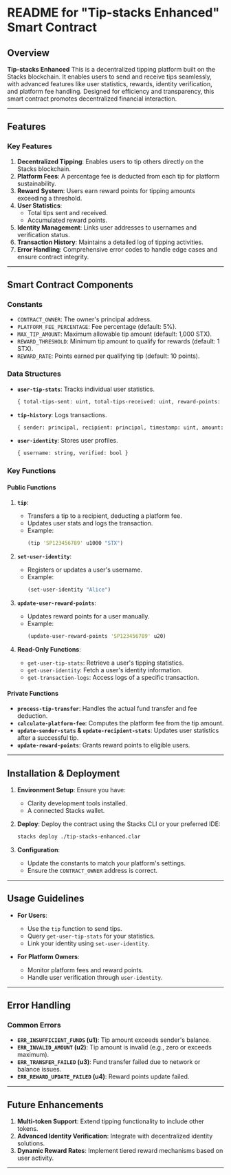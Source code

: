 




# README for "Tip-stacks Enhanced" Smart Contract

## Overview

**Tip-stacks Enhanced** 
This is a decentralized tipping platform built on the Stacks blockchain. It enables users to send and receive tips seamlessly, with advanced features like user statistics, rewards, identity verification, and platform fee handling. Designed for efficiency and transparency, this smart contract promotes decentralized financial interaction.

---

## Features

### Key Features
1. **Decentralized Tipping**: Enables users to tip others directly on the Stacks blockchain.
2. **Platform Fees**: A percentage fee is deducted from each tip for platform sustainability.
3. **Reward System**: Users earn reward points for tipping amounts exceeding a threshold.
4. **User Statistics**:
   - Total tips sent and received.
   - Accumulated reward points.
5. **Identity Management**: Links user addresses to usernames and verification status.
6. **Transaction History**: Maintains a detailed log of tipping activities.
7. **Error Handling**: Comprehensive error codes to handle edge cases and ensure contract integrity.

---

## Smart Contract Components

### Constants
- `CONTRACT_OWNER`: The owner's principal address.
- `PLATFORM_FEE_PERCENTAGE`: Fee percentage (default: 5%).
- `MAX_TIP_AMOUNT`: Maximum allowable tip amount (default: 1,000 STX).
- `REWARD_THRESHOLD`: Minimum tip amount to qualify for rewards (default: 1 STX).
- `REWARD_RATE`: Points earned per qualifying tip (default: 10 points).

### Data Structures
- **`user-tip-stats`**: Tracks individual user statistics.
  ```clojure
  { total-tips-sent: uint, total-tips-received: uint, reward-points: uint }
  ```
- **`tip-history`**: Logs transactions.
  ```clojure
  { sender: principal, recipient: principal, timestamp: uint, amount: uint, fee: uint, token-type: string }
  ```
- **`user-identity`**: Stores user profiles.
  ```clojure
  { username: string, verified: bool }
  ```

### Key Functions
#### Public Functions
1. **`tip`**:
   - Transfers a tip to a recipient, deducting a platform fee.
   - Updates user stats and logs the transaction.
   - Example:
     ```clojure
     (tip 'SP123456789' u1000 "STX")
     ```

2. **`set-user-identity`**:
   - Registers or updates a user's username.
   - Example:
     ```clojure
     (set-user-identity "Alice")
     ```

3. **`update-user-reward-points`**:
   - Updates reward points for a user manually.
   - Example:
     ```clojure
     (update-user-reward-points 'SP123456789' u20)
     ```

4. **Read-Only Functions**:
   - `get-user-tip-stats`: Retrieve a user's tipping statistics.
   - `get-user-identity`: Fetch a user's identity information.
   - `get-transaction-logs`: Access logs of a specific transaction.

#### Private Functions
- **`process-tip-transfer`**:
  Handles the actual fund transfer and fee deduction.
- **`calculate-platform-fee`**:
  Computes the platform fee from the tip amount.
- **`update-sender-stats` & `update-recipient-stats`**:
  Updates user statistics after a successful tip.
- **`update-reward-points`**:
  Grants reward points to eligible users.

---

## Installation & Deployment

1. **Environment Setup**:
   Ensure you have:
   - Clarity development tools installed.
   - A connected Stacks wallet.

2. **Deploy**:
   Deploy the contract using the Stacks CLI or your preferred IDE:
   ```bash
   stacks deploy ./tip-stacks-enhanced.clar
   ```

3. **Configuration**:
   - Update the constants to match your platform's settings.
   - Ensure the `CONTRACT_OWNER` address is correct.

---

## Usage Guidelines

- **For Users**:
  - Use the `tip` function to send tips.
  - Query `get-user-tip-stats` for your statistics.
  - Link your identity using `set-user-identity`.

- **For Platform Owners**:
  - Monitor platform fees and reward points.
  - Handle user verification through `user-identity`.

---

## Error Handling

### Common Errors
- **`ERR_INSUFFICIENT_FUNDS` (u1)**: Tip amount exceeds sender's balance.
- **`ERR_INVALID_AMOUNT` (u2)**: Tip amount is invalid (e.g., zero or exceeds maximum).
- **`ERR_TRANSFER_FAILED` (u3)**: Fund transfer failed due to network or balance issues.
- **`ERR_REWARD_UPDATE_FAILED` (u4)**: Reward points update failed.

---

## Future Enhancements

1. **Multi-token Support**: Extend tipping functionality to include other tokens.
2. **Advanced Identity Verification**: Integrate with decentralized identity solutions.
3. **Dynamic Reward Rates**: Implement tiered reward mechanisms based on user activity.

---
